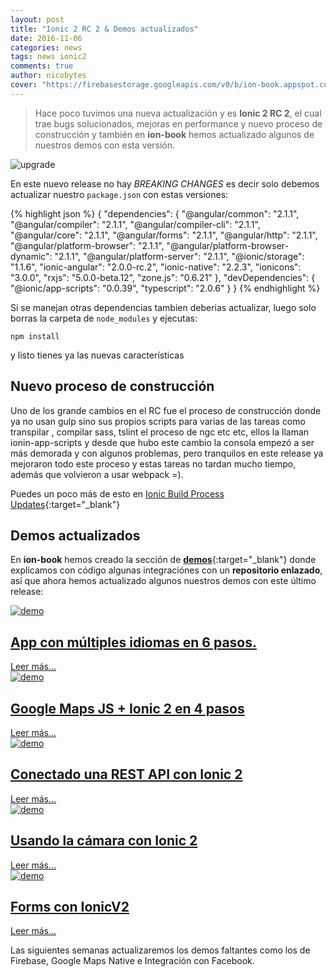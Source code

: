 ```yaml
---
layout: post
title: "Ionic 2 RC 2 & Demos actualizados"
date: 2016-11-06
categories: news
tags: news ionic2
comments: true
author: nicobytes
cover: "https://firebasestorage.googleapis.com/v0/b/ion-book.appspot.com/o/posts%2Fionic-2-rc-2%2Fcover.jpg?alt=media"
---
```


> Hace poco tuvimos una nueva actualización y es **Ionic 2 RC 2**, el cual trae bugs solucionados, mejoras en performance y nuevo proceso de construcción y también en **ion-book** hemos actualizado algunos de nuestros demos con esta versión.

<img class="img-responsive" src="https://firebasestorage.googleapis.com/v0/b/ion-book.appspot.com/o/posts%2Fionic-2-rc-2%2Fcover.jpg?alt=media" alt="upgrade">


En este nuevo release no hay *BREAKING CHANGES* es decir solo debemos actualizar nuestro `package.json` con estas versiones:

{% highlight json %}
{
  "dependencies": {
    "@angular/common": "2.1.1",
    "@angular/compiler": "2.1.1",
    "@angular/compiler-cli": "2.1.1",
    "@angular/core": "2.1.1",
    "@angular/forms": "2.1.1",
    "@angular/http": "2.1.1",
    "@angular/platform-browser": "2.1.1",
    "@angular/platform-browser-dynamic": "2.1.1",
    "@angular/platform-server": "2.1.1",
    "@ionic/storage": "1.1.6",
    "ionic-angular": "2.0.0-rc.2",
    "ionic-native": "2.2.3",
    "ionicons": "3.0.0",
    "rxjs": "5.0.0-beta.12",
    "zone.js": "0.6.21"
  },
  "devDependencies": {
    "@ionic/app-scripts": "0.0.39",
    "typescript": "2.0.6"
  }
}
{% endhighlight %}

Si se manejan otras dependencias tambien deberias actualizar, luego solo borras la carpeta de `node_modules` y ejecutas:

```
npm install 
```

y listo tienes ya las nuevas características


## Nuevo proceso de construcción

Uno de los grande cambios en el RC fue el proceso de construcción donde ya no usan gulp sino sus propios scripts para varias de las tareas como transpilar , compilar sass, tslint el proceso de ngc etc etc, ellos la llaman ionin-app-scripts y desde que hubo este cambio la consola empezó a ser más demorada y con algunos problemas, pero tranquilos en este release ya mejoraron todo este proceso y estas tareas no tardan mucho tiempo, además que volvieron a usar webpack =).

Puedes un poco más de esto en [Ionic Build Process Updates](http://blog.ionic.io/ionic-build-process-updates/){:target="_blank"}

## Demos actualizados

En **ion-book** hemos creado la sección de [**demos**](http://www.ion-book.com/demos/){:target="_blank"} donde explicamos con código algunas integraciónes con un **repositorio enlazado**, así que ahora hemos actualizado algunos nuestros demos con este último release:

<div class="row">
  <div class="col-xs-12 col-sm-6">
    <article class="article-home">
      <div class="cover-crop">
        <a href="http://www.ion-book.com/demos/ng2-translate" target="_blank">
          <img src="https://s17.postimg.org/tneheudov/translate.jpg" class="img-responsive" alt="demo"/>
        </a>
      </div>
      <h1>
        <a href="http://www.ion-book.com/demos/ng2-translate" target="_blank">App con múltiples idiomas en 6 pasos.</a>
      </h1>
      <div class="more">
        <a class="btn btn-primary" href="http://www.ion-book.com/demos/ng2-translate" target="_blank">Leer más...</a>
      </div>
    </article>
  </div>
  <div class="col-xs-12 col-sm-6">
    <article class="article-home">
      <div class="cover-crop">
        <a href="http://www.ion-book.com/demos/google-maps-js-and-ionic-2" target="_blank">
          <img src="http://i.cubeupload.com/gxxOpn.png" class="img-responsive" alt="demo"/>
        </a>
      </div>
      <h1>
        <a href="http://www.ion-book.com/demos/google-maps-js-and-ionic-2" target="_blank">Google Maps JS + Ionic 2 en 4 pasos</a>
      </h1>
      <div class="more">
        <a class="btn btn-primary" href="http://www.ion-book.com/demos/google-maps-js-and-ionic-2" target="_blank">Leer más...</a>
      </div>
    </article>
  </div>
  <div class="col-xs-12 col-sm-6">
    <article class="article-home">
      <div class="cover-crop">
        <a href="http://www.ion-book.com/demos/rest-api-with-ionic-2" target="_blank">
          <img src="http://i.imgur.com/tDpJiCR.jpg" class="img-responsive" alt="demo"/>
        </a>
      </div>
      <h1>
        <a href="http://www.ion-book.com/demos/rest-api-with-ionic-2" target="_blank">Conectado una REST API con Ionic 2</a>
      </h1>
      <div class="more">
        <a class="btn btn-primary" href="http://www.ion-book.com/demos/rest-api-with-ionic-2" target="_blank">Leer más...</a>
      </div>
    </article>
  </div>
  <div class="col-xs-12 col-sm-6">
    <article class="article-home">
      <div class="cover-crop">
        <a href="http://www.ion-book.com/demos/camera-and-ionic" target="_blank">
          <img src="http://i.imgur.com/9Uq2Naw.jpg" class="img-responsive" alt="demo"/>
        </a>
      </div>
      <h1>
        <a href="http://www.ion-book.com/demos/camera-and-ionic" target="_blank">Usando la cámara con Ionic 2</a>
      </h1>
      <div class="more">
        <a class="btn btn-primary" href="http://www.ion-book.com/demos/camera-and-ionic" target="_blank">Leer más...</a>
      </div>
    </article>
  </div>
  <div class="col-xs-12 col-sm-6">
    <article class="article-home">
      <div class="cover-crop">
        <a href="http://www.ion-book.com/demos/form-builder" target="_blank">
          <img src="http://i.imgur.com/PWBxv0C.png" class="img-responsive" alt="demo"/>
        </a>
      </div>
      <h1>
        <a href="http://www.ion-book.com/demos/form-builder" target="_blank">Forms con IonicV2</a>
      </h1>
      <div class="more">
        <a class="btn btn-primary" href="http://www.ion-book.com/demos/form-builder" target="_blank">Leer más...</a>
      </div>
    </article>
  </div>
</div>



Las siguientes semanas actualizaremos los demos faltantes como los de Firebase, Google Maps Native e Integración con Facebook.